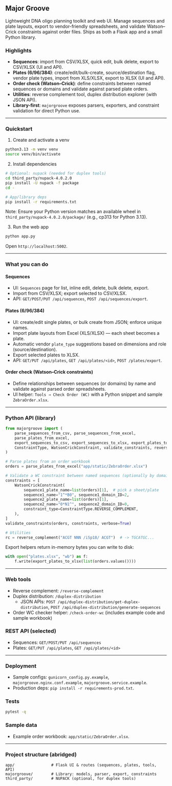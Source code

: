 ## Major Groove

Lightweight DNA oligo planning toolkit and web UI. Manage sequences and plate layouts, export to vendor-friendly spreadsheets, and validate Watson–Crick constraints against order files. Ships as both a Flask app and a small Python library.

### Highlights
- **Sequences**: import from CSV/XLSX, quick edit, bulk delete, export to CSV/XLSX (UI and API).
- **Plates (6/96/384)**: create/edit/bulk-create, source/destination flag, vendor plate types, import from XLS/XLSX, export to XLSX (UI and API).
- **Order check (Watson–Crick)**: define constraints between named sequences or domains and validate against parsed plate orders.
- **Utilities**: reverse complement tool, duplex distribution explorer (with JSON API).
- **Library-first**: `majorgroove` exposes parsers, exporters, and constraint validation for direct Python use.

---

### Quickstart
1) Create and activate a venv
```bash
python3.13 -m venv venv
source venv/bin/activate
```

2) Install dependencies
```bash
# Optional: nupack (needed for duplex tools)
cd third_party/nupack-4.0.2.0
pip install -U nupack -f package
cd -

# App/library deps
pip install -r requirements.txt
```
Note: Ensure your Python version matches an available wheel in `third_party/nupack-4.0.2.0/package/` (e.g., cp313 for Python 3.13).

3) Run the web app
```bash
python app.py
```
Open `http://localhost:5002`.

---

### What you can do
#### Sequences
- UI: `Sequences` page for list, inline edit, delete, bulk delete, export.
- Import from CSV/XLSX; export selected to CSV/XLSX.
- API: `GET/POST/PUT /api/sequences`, `POST /api/sequences/export`.

#### Plates (6/96/384)
- UI: create/edit single plates, or bulk create from JSON; enforce unique names.
- Import plate layouts from Excel (XLS/XLSX) — each sheet becomes a plate.
- Automatic vendor `plate_type` suggestions based on dimensions and role (source/destination).
- Export selected plates to XLSX.
- API: `GET/PUT /api/plates`, `GET /api/plates/<id>`, `POST /plates/export`.

#### Order check (Watson–Crick constraints)
- Define relationships between sequences (or domains) by name and validate against parsed order spreadsheets.
- UI helper: `Tools → Check Order (WC)` with a Python snippet and sample `ZebraOrder.xlsx`.

---

### Python API (library)
```python
from majorgroove import (
    parse_sequences_from_csv, parse_sequences_from_excel,
    parse_plates_from_excel,
    export_sequences_to_csv, export_sequences_to_xlsx, export_plates_to_xlsx,
    ConstraintType, WatsonCrickConstraint, validate_constraints, reverse_complement,
)

# Parse plates from an order workbook
orders = parse_plates_from_excel("app/static/ZebraOrder.xlsx")

# Validate a WC constraint between named sequences (optionally by domain index)
constraints = [
    WatsonCrickConstraint(
        sequence1_plate_name=list(orders)[1],  # pick a sheet/plate
        sequence1_name="1^*B0", sequence1_domain_ID=2,
        sequence2_plate_name=list(orders)[1],
        sequence2_name="0*N1^", sequence2_domain_ID=0,
        constraint_type=ConstraintType.REVERSE_COMPLEMENT,
    ),
]
validate_constraints(orders, constraints, verbose=True)

# Utilities
rc = reverse_complement("ACGT NNN /iSp18/ ACGT")  # -> TGCATGC...
```

Export helpers return in-memory bytes you can write to disk:
```python
with open("plates.xlsx", "wb") as f:
    f.write(export_plates_to_xlsx(list(orders.values())))
```

---

### Web tools
- Reverse complement: `/reverse-complement`
- Duplex distribution: `/duplex-distribution`
  - JSON APIs: `POST /api/duplex-distribution/get-duplex-distribution`,
    `POST /api/duplex-distribution/generate-sequences`
- Order WC checker helper: `/check-order-wc` (includes example code and sample workbook)

### REST API (selected)
- Sequences: `GET/POST/PUT /api/sequences`
- Plates: `GET/PUT /api/plates`, `GET /api/plates/<id>`

---

### Deployment
- Sample configs: `gunicorn_config.py.example`, `majorgroove.nginx.conf.example`, `majorgroove.service.example`.
- Production deps: `pip install -r requirements-prod.txt`.

### Tests
```bash
pytest -q
```

### Sample data
- Example order workbook: `app/static/ZebraOrder.xlsx`.

---

### Project structure (abridged)
```
app/                # Flask UI & routes (sequences, plates, tools, API)
majorgroove/        # Library: models, parser, export, constraints
third_party/        # NUPACK (optional, for duplex tools)
```

